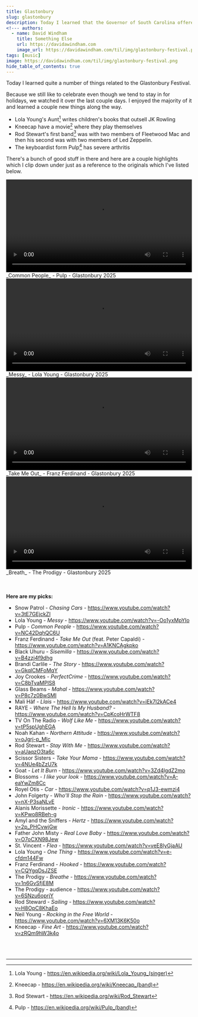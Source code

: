 ```yaml
---
title: Glastonbury
slug: glastonbury
description: Today I learned that the Governor of South Carolina offered to surrender our state as a neutral territory in the Revolutionary War. 
<!--- authors:
  - name: David Windham
    title: Something Else
    url: https://davidawindham.com
    image_url: https://davidawindham.com/til/img/glastonbury-festival.png -->
tags: [music]
image: https://davidawindham.com/til/img/glastonbury-festival.png
hide_table_of_contents: true
---
```


Today I learned quite a number of things related to the Glastonbury Festival. 

<!-- truncate -->


Because we still like to celebrate even though we tend to stay in for holidays, we watched it over the last couple days. I enjoyed the majority of it and learned a couple new things along the way. 

- Lola Young's Aunt[^1] writes children's books that outsell JK Rowling
- Kneecap have a movie[^2] where they play themselves
- Rod Stewart's first band[^3] was with two members of Fleetwood Mac and then his second was with two members of Led Zeppelin.
- The keyboardist form Pulp[^4] has severe arthritis


 There's a bunch of good stuff in there and here are a couple highlights which I clip down under just as a reference to the originals which I've listed below.

<video src="https://davidawindham.com/wha/common_people_pulp.mp4" width="100%" controls="controls">
</video>
<div style={{display: 'flex',  justifyContent:'center', alignItems:'center', fontSize:'small', marginBottom:'20px'}}>_Common People_  - Pulp - Glastonbury 2025</div>

<video src="https://davidawindham.com/wha/messy_lola_young.mp4" width="100%" controls="controls">
</video>
<div style={{display: 'flex',  justifyContent:'center', alignItems:'center', fontSize:'small', marginBottom:'20px'}}>_Messy_  - Lola Young - Glastonbury 2025</div>


<video src="https://davidawindham.com/wha/take_me_out.mp4" width="100%" controls="controls">
</video>
<div style={{display: 'flex',  justifyContent:'center', alignItems:'center', fontSize:'small', marginBottom:'20px'}}>_Take Me Out_  - Franz Ferdinand - Glastonbury 2025</div>

<video src="https://davidawindham.com/wha/glastonbury_prodigy.mp4" width="100%" controls="controls">
</video>
<div style={{display: 'flex',  justifyContent:'center', alignItems:'center', fontSize:'small', marginBottom:'20px'}}>_Breath_  - The Prodigy - Glastonbury 2025</div>


<div><br/><br/></div>

**Here are my picks:**

- Snow Patrol - _Chasing Cars_ - https://www.youtube.com/watch?v=3tE7GEjckZI
- Lola Young - _Messy_ - https://www.youtube.com/watch?v=-Oo1yxMpYIo
- Pulp - _Common People_ - https://www.youtube.com/watch?v=NC42DqhQC6U
- Franz Ferdinand - _Take Me Out_ (feat. Peter Capaldi) - https://www.youtube.com/watch?v=A1KNCAgkpko
- Black Uhuru - _Sisemilla_ - https://www.youtube.com/watch?v=B4zzj4f9dhg
- Brandi Carlile - _The Story_ - https://www.youtube.com/watch?v=GkqlCMFoMqY
- Joy Crookes - _PerfectCrime_ - https://www.youtube.com/watch?v=C8bTyaMPlS8
- Glass Beams - _Mahal_ - https://www.youtube.com/watch?v=P8c7z0BwSMI
- Mali Hâf - _Llais_ - https://www.youtube.com/watch?v=iEk7l2kACe4
- RAYE - _Where The Hell Is My Husband?_ - https://www.youtube.com/watch?v=CpKcoHrWTF8
- TV On The Radio - _Wolf Like Me_ - https://www.youtube.com/watch?v=tP5spUghEGA
- Noah Kahan - _Northern Attitude_ - https://www.youtube.com/watch?v=oJgrj-p_Mlc
- Rod Stewart - _Stay With Me_ - https://www.youtube.com/watch?v=aUaqzO3ta6c
- Scissor Sisters - _Take Your Mama_ - https://www.youtube.com/watch?v=4NUe4bZzU7k
- Goat - _Let It Burn_ - https://www.youtube.com/watch?v=3Zd4lgdZ2mo
- Blossoms - _I like your look_ - https://www.youtube.com/watch?v=A-eaYwZm8Cc
- Royel Otis - _Car_ - https://www.youtube.com/watch?v=p1J3-ewmzi4
- John Folgerty - _Who'll Stop the Rain_ - https://www.youtube.com/watch?v=nX-P3saNLvE
- Alanis Morissette - _Ironic_ - https://www.youtube.com/watch?v=KPwo8RBeh-g
- Amyl and the Sniffers - _Hertz_ - https://www.youtube.com/watch?v=2p_PHCvwjGw
- Father John Misty - _Real Love Baby_ - https://www.youtube.com/watch?v=O7oCXN98Jew
- St. Vincent - _Flea_ - https://www.youtube.com/watch?v=veE8lyGjaAU
- Lola Young - _One Thing_ - https://www.youtube.com/watch?v=e-cfdm144Fw
- Franz Ferdinand - _Hooked_ - https://www.youtube.com/watch?v=CQYgqDsJZSE
- The Prodigy - _Breathe_ - https://www.youtube.com/watch?v=1n6GvSfjE8M
- The Prodigy - audience - https://www.youtube.com/watch?v=6SNzu6oprjY
- Rod Steward - _Sailing_ - https://www.youtube.com/watch?v=H8OpC8KhaEo
- Neil Young - _Rocking in the Free World_ - https://www.youtube.com/watch?v=6XM13K6K50o
- Kneecap - _Fine Art_ - https://www.youtube.com/watch?v=zRQm9hW3k4o

<div><br/><br/></div>

---

[^1]: Lola Young - https://en.wikipedia.org/wiki/Lola_Young_(singer)
[^2]: Kneecap - https://en.wikipedia.org/wiki/Kneecap_(band)
[^3]: Rod Stewart - https://en.wikipedia.org/wiki/Rod_Stewart
[^4]: Pulp - https://en.wikipedia.org/wiki/Pulp_(band)


